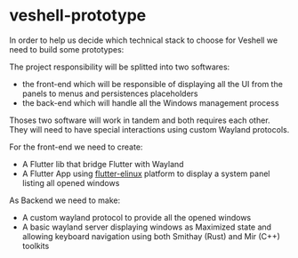 # veshell-prototype

In order to help us decide which technical stack to choose for Veshell we need to build some prototypes:

The project responsibility will be splitted into two softwares: 
- the front-end which will be responsible of displaying all the UI from the panels to menus and persistences placeholders
- the back-end which will handle all the Windows management process

Thoses two software will work in tandem and both requires each other. They will need to have special interactions using custom Wayland protocols.

For the front-end we need to create:
- A Flutter lib that bridge Flutter with Wayland
- A Flutter App using [flutter-elinux](https://github.com/sony/flutter-elinux) platform to display a system panel listing all opened windows

As Backend we need to make:
- A custom wayland protocol to provide all the opened windows
- A basic wayland server displaying windows as Maximized state and allowing keyboard navigation using both Smithay (Rust) and Mir (C++) toolkits
